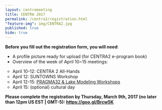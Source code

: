 ```yaml
---
layout: centrameeting
title: CENTRA 2017
permalink: /centra2/registration.html
"feature-img": img/CENTRA2.jpg
published: true
hide: true
---
```


**Before you fill out the registration form, you will need**:

* A profile picture ready for upload (for CENTRA2 e-program book)
* Overview of the week of April 10~15 meetings:
<ul type="circle">
 <li>April 10-12: CENTRA 2 All-Hands</li>
 <li>April 12: SUNTOWNS Workshop</li>
 <li>April 12-15: <a href="http://www.pragma-grid.net/pragma32/" target="_blank">PRAGMA32 & Lake Modeling Workshops</a></li>
 <li>April 15: (optional) cultural day</li>
</ul>

<strong>Please complete the registration by Thursday, March 9th, 2017 (no later than 12pm US EST | GMT-5)<strong>: <a href="https://goo.gl/Brcw5K" target="_blank">https://goo.gl/Brcw5K</a> 
